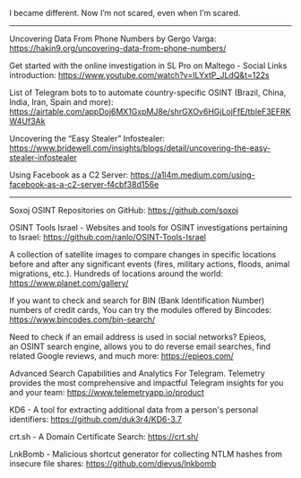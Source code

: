 
I became different. Now I’m not scared, even when I’m scared.

----

Uncovering Data From Phone Numbers by Gergo Varga: https://hakin9.org/uncovering-data-from-phone-numbers/

Get started with the online investigation in SL Pro on Maltego - Social Links introduction: https://www.youtube.com/watch?v=ILYxtP_JLdQ&t=122s

List of Telegram bots to to automate country-specific OSINT (Brazil, China, India, Iran, Spain and more): https://airtable.com/appDoj6MX1GxpMJ8e/shrGXOv6HGjLojFfE/tbleF3EFRKW4Uf3Ak

Uncovering the “Easy Stealer” Infostealer: https://www.bridewell.com/insights/blogs/detail/uncovering-the-easy-stealer-infostealer

Using Facebook as a C2 Server: https://a1l4m.medium.com/using-facebook-as-a-c2-server-f4cbf38d156e

----

Soxoj OSINT Repositories on GitHub: https://github.com/soxoj

OSINT Tools Israel - Websites and tools for OSINT investigations pertaining to Israel: https://github.com/ranlo/OSINT-Tools-Israel

A collection of satellite images to compare changes in specific locations before and after any significant events (fires, military actions, floods, animal migrations, etc.). Hundreds of locations around the world: https://www.planet.com/gallery/

If you want to check and search for BIN (Bank Identification Number) numbers of credit cards, You can try the modules offered by Bincodes: https://www.bincodes.com/bin-search/

Need to check if an email address is used in social networks? Epieos, an OSINT search engine, allows you to do reverse email searches, find related Google reviews, and much more: https://epieos.com/

Advanced Search Capabilities and Analytics For Telegram. Telemetry provides the most comprehensive and impactful Telegram insights for you and your team: https://www.telemetryapp.io/product

KD6 - A tool for extracting additional data from a person's personal identifiers: https://github.com/duk3r4/KD6-3.7

crt.sh - A Domain Certificate Search: https://crt.sh/

LnkBomb - Malicious shortcut generator for collecting NTLM hashes from insecure file shares: https://github.com/dievus/lnkbomb






